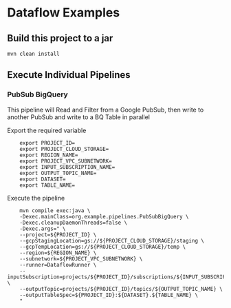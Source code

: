 # Dataflow Examples

## Build this project to a jar

```shell
mvn clean install
```

## Execute Individual Pipelines
### PubSub BigQuery
This pipeline will Read and Filter from a Google PubSub, then
write to another PubSub and write to a BQ Table in parallel

Export the required variable 
```shell
    export PROJECT_ID=
    export PROJECT_CLOUD_STORAGE=
    export REGION_NAME=
    export PROJECT_VPC_SUBNETWORK=
    export INPUT_SUBSCRIPTION_NAME=
    export OUTPUT_TOPIC_NAME=
    export DATASET=
    export TABLE_NAME=
```

Execute the pipeline
```shell
    mvn compile exec:java \
    -Dexec.mainClass=org.example.pipelines.PubSubBigQuery \
    -Dexec.cleanupDaemonThreads=false \
    -Dexec.args=" \
    --project=${PROJECT_ID} \
    --gcpStagingLocation=gs://${PROJECT_CLOUD_STORAGE}/staging \
    --gcpTempLocation=gs://${PROJECT_CLOUD_STORAGE}/temp \
    --region=${REGION_NAME} \
    --subnetwork=${PROJECT_VPC_SUBNETWORK} \
    --runner=DataflowRunner \
    --inputSubscription=projects/${PROJECT_ID}/subscriptions/${INPUT_SUBSCRIPTION_NAME} \
    --outputTopic=projects/${PROJECT_ID}/topics/${OUTPUT_TOPIC_NAME} \
    --outputTableSpec=${PROJECT_ID}:${DATASET}.${TABLE_NAME} \
    "
```
